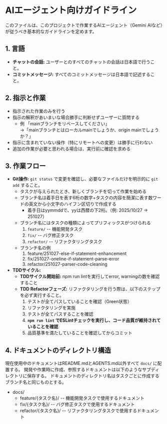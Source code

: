 # AIエージェント向けガイドライン

このファイルは、このプロジェクトで作業するAIエージェント（Gemini AIなど）が従うべき基本的なガイドラインを定めます。

## 1. 言語

*   **チャットの会話:** ユーザーとのすべてのチャットの会話は日本語で行うこと。
*   **コミットメッセージ:** すべてのコミットメッセージは日本語で記述すること。

## 2. 指示と作業

* 指示された作業のみを行う
* 指示の解釈があいまいな場合勝手に判断せずユーザーに質問する
    * 例 「mainブランチをリベースしてください」  
        →「mainブランチとはローカルmainでしょうか、origin mainでしょうか？」
* 指示に含まれていない操作（特にリモートへの変更）は勝手に行わない
* 追加の作業が必要と思われる場合は、実行前に確認を求める

## 3. 作業フロー

*   **Git操作:** `git status` で変更を確認し、必要なファイルだけを明示的に `git add` すること。
    * タスクが与えられたとき、新しくブランチを切って作業を始める
    * ブランチ名は着手日を表す6桁の数字+タスクの内容を簡潔に表す数ワードの英文から小文字のハイフン区切りで作成する
        * 着手日はyymmddで、yyは西暦の下2桁。（例: 2025/10/27 -> 251027）
    * ブランチ名にはタスクの種類によってプリフィックスがつけられる
        1. `feature/` -- 機能開発タスク
        2. `fix/` -- バグ修正タスク
        3. `refactor/` -- リファクタリングタスク
    * ブランチ名の例
        1. feature/251027-else-if-statement-enhancement
        2. fix/251027-oneline-if-statement-parse-error
        3. refactor/251027-parser-code-cleaning
*   **TDDサイクル:**
    *   **TDDサイクル開始前:** npm run lintを実行してerror, warningの数を確認すること
    *   **TDD Refactorフェーズ:** リファクタリングを行う際は、以下のステップを必ず実行すること。
        1. テストが全てパスしていることを確認（Green状態）
        2. リファクタリングを実施
        3. テストが全てパスすることを確認
        4. **`npm run lint` でESLintチェックを実行し、コード品質が維持されていることを確認**
        5. 品質基準を満たしていることを確認してからコミット


## 4. ドキュメントのディレクトリ構造

現在使用中のドキュメントはREADME.mdとAGENTS.md以外すべて `docs/` に配置する。
開発や作業時に作成、参照するドキュメントは以下のようなサブディレクトリに保存する。
ドキュメントのディレクトリ名はタスクごとに作成するブランチ名と同じものとする。

* docs/
    * feature/{タスク名}/ -- 機能開発タスクで使用するドキュメント
    * fix/{タスク名}/ -- バグ修正タスクで使用するドキュメント
    * refactor/{タスク名}/ -- リファクタリングタスクで使用するドキュメント


